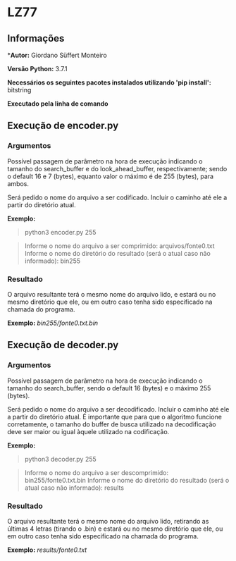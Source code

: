 # LZ77
## Informações
***Autor:** Giordano Süffert Monteiro

**Versão Python:** 3.7.1

**Necessários os seguintes pacotes instalados utilizando 'pip install':** bitstring

**Executado pela linha de comando**

## Execução de encoder.py

### Argumentos

Possível passagem de parâmetro na hora de execução indicando o tamanho do search_buffer e do look_ahead_buffer, respectivamente; sendo o default 16 e 7 (bytes), equanto valor o máximo é de 255 (bytes), para ambos.

Será pedido o nome do arquivo a ser codificado. Incluir o caminho até ele a partir do diretório atual.

**Exemplo:**
  >python3 encoder.py 255

  >Informe o nome do arquivo a ser comprimido: arquivos/fonte0.txt
  >Informe o nome do diretório do resultado (será o atual caso não informado): bin255 

### Resultado

O arquivo resultante terá o mesmo nome do arquivo lido, e estará ou no mesmo diretório que ele, ou em outro caso tenha sido especificado na chamada do programa.

**Exemplo:** *bin255/fonte0.txt.bin*

## Execução de decoder.py

### Argumentos

Possível passagem de parâmetro na hora de execução indicando o tamanho do search_buffer, sendo o default 16 (bytes) e o máximo 255 (bytes).

Será pedido o nome do arquivo a ser decodificado. Incluir o caminho até ele a partir do diretório atual. É importante que para que o algoritmo funcione corretamente, o tamanho do buffer de busca utilizado na decodificação deve ser maior ou igual àquele utilizado na codificação.

**Exemplo:**

  >python3 decoder.py 255

  >Informe o nome do arquivo a ser descomprimido: bin255/fonte0.txt.bin
  >Informe o nome do diretório do resultado (será o atual caso não informado): results 

### Resultado

O arquivo resultante terá o mesmo nome do arquivo lido, retirando as últimas 4 letras (tirando o .bin) e estará ou no mesmo diretório que ele, ou em outro caso tenha sido especificado na chamada do programa.

**Exemplo:** *results/fonte0.txt*

